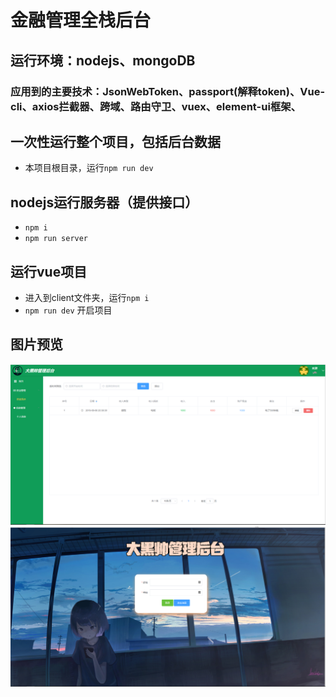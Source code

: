 # 金融管理全栈后台

## 运行环境：nodejs、mongoDB
### 应用到的主要技术：JsonWebToken、passport(解释token)、Vue-cli、axios拦截器、跨域、路由守卫、vuex、element-ui框架、

## 一次性运行整个项目，包括后台数据
- 本项目根目录，运行`npm run dev`

## nodejs运行服务器（提供接口）
- `npm i` 
- `npm run server` 

## 运行vue项目
- 进入到client文件夹，运行`npm i`
- `npm run dev` 开启项目

## 图片预览
![preview](https://raw.githubusercontent.com/ducky-YFH/finance-manage/master/preview/图片预览.png)
![preview](https://raw.githubusercontent.com/ducky-YFH/finance-manage/master/preview/图片预览2.png)
